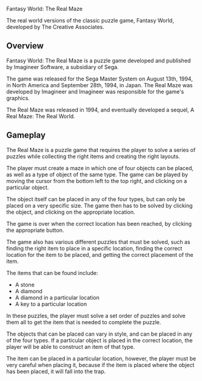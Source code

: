 Fantasy World: The Real Maze

The real world versions of the classic puzzle game, Fantasy World, developed by The Creative Associates.

## Overview

Fantasy World: The Real Maze is a puzzle game developed and published by Imagineer Software, a subsidiary of Sega.

The game was released for the Sega Master System on August 13th, 1994, in North America and September 28th, 1994, in Japan. The Real Maze was developed by Imagineer and Imagineer was responsible for the game's graphics.

The Real Maze was released in 1994, and eventually developed a sequel, A Real Maze: The Real World.

## Gameplay

The Real Maze is a puzzle game that requires the player to solve a series of puzzles while collecting the right items and creating the right layouts.

The player must create a maze in which one of four objects can be placed, as well as a type of object of the same type. The game can be played by moving the cursor from the bottom left to the top right, and clicking on a particular object.

The object itself can be placed in any of the four types, but can only be placed on a very specific size. The game then has to be solved by clicking the object, and clicking on the appropriate location.

The game is over when the correct location has been reached, by clicking the appropriate button.

The game also has various different puzzles that must be solved, such as finding the right item to place in a specific location, finding the correct location for the item to be placed, and getting the correct placement of the item.

The items that can be found include:

*   A stone
*   A diamond
*   A diamond in a particular location
*   A key to a particular location

In these puzzles, the player must solve a set order of puzzles and solve them all to get the item that is needed to complete the puzzle.

The objects that can be placed can vary in style, and can be placed in any of the four types. If a particular object is placed in the correct location, the player will be able to construct an item of that type.

The item can be placed in a particular location, however, the player must be very careful when placing it, because if the item is placed where the object has been placed, it will fall into the trap.